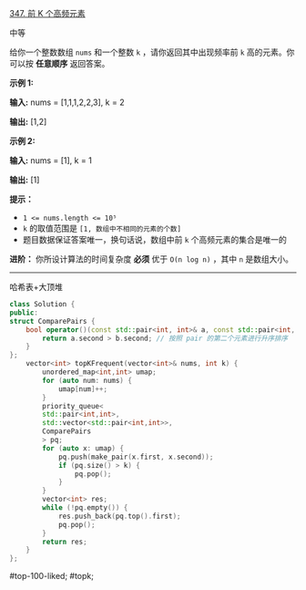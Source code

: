 [347. 前 K 个高频元素](https://leetcode.cn/problems/top-k-frequent-elements/)

中等

给你一个整数数组 `nums` 和一个整数 `k` ，请你返回其中出现频率前 `k` 高的元素。你可以按 **任意顺序** 返回答案。

**示例 1:**

**输入:** nums = [1,1,1,2,2,3], k = 2

**输出:** [1,2]

**示例 2:**

**输入:** nums = [1], k = 1

**输出:** [1]

**提示：**

- `1 <= nums.length <= 10⁵`
- `k` 的取值范围是 `[1, 数组中不相同的元素的个数]`
- 题目数据保证答案唯一，换句话说，数组中前 `k` 个高频元素的集合是唯一的

**进阶：** 你所设计算法的时间复杂度 **必须** 优于 `O(n log n)` ，其中 `n` 是数组大小。

---- ----
哈希表+大顶堆
```cpp
class Solution {
public:
struct ComparePairs {
    bool operator()(const std::pair<int, int>& a, const std::pair<int, int>& b) const {
        return a.second > b.second; // 按照 pair 的第二个元素进行升序排序
    }
};
    vector<int> topKFrequent(vector<int>& nums, int k) {
        unordered_map<int,int> umap;
        for (auto num: nums) {
            umap[num]++;
        }
        priority_queue<
        std::pair<int,int>,
        std::vector<std::pair<int,int>>,
        ComparePairs
        > pq;
        for (auto x: umap) {
            pq.push(make_pair(x.first, x.second));
            if (pq.size() > k) {
                pq.pop();
            }
        }
        vector<int> res;
        while (!pq.empty()) {
            res.push_back(pq.top().first);
            pq.pop();
        }
        return res;
    }
};
```
#top-100-liked; #topk;